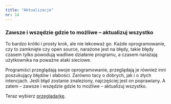 ```yaml
---
title: "Aktualizacje"
nr: 14
---
```

### Zawsze i wszędzie gdzie to możliwe – aktualizuj wszystko

To bardzo krótki i prosty krok, ale nie lekceważ go. Każde oprogramowanie, czy to zamknięte czy open source, narażone jest na błędy, takie błędy czasem tylko powodują wadliwe działanie programu, a czasem narażają użytkownika na poważne ataki sieciowe.

Programiści przeglądają swoje oprogramowanie, przeglądają je również inni poszukujący błędów i słabości. Zarówno tacy o dobrych, jak i o złych intencjach. Jeśli błąd zostanie znaleziony, najczęściej jest on poprawiany. A zatem – zawsze i wszędzie gdzie to możliwe – aktualizuj wszystko.

Teraz wybierz [przeglądarkę](/przegladarka/ "przeglądarka").
